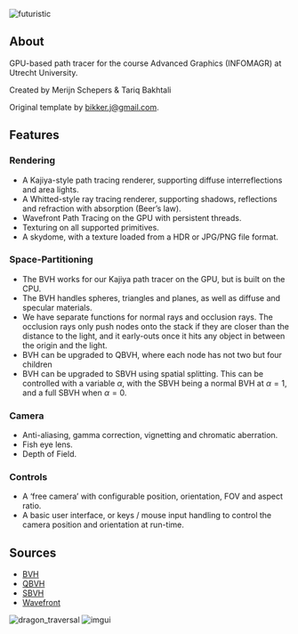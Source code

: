 ![futuristic](https://user-images.githubusercontent.com/22050862/227993934-1adf935c-0153-4995-8eac-296009f73cc1.png)

## About
GPU-based path tracer for the course Advanced Graphics (INFOMAGR) at Utrecht University. </br>

Created by Merijn Schepers & Tariq Bakhtali

Original template by bikker.j@gmail.com.

## Features
### Rendering
- A Kajiya-style path tracing renderer, supporting diffuse interreflections and area lights.
- A Whitted-style ray tracing renderer, supporting shadows, reflections and refraction with absorption (Beer’s law).
- Wavefront Path Tracing on the GPU with persistent threads.
- Texturing on all supported primitives.
- A skydome, with a texture loaded from a HDR or JPG/PNG file format.

### Space-Partitioning
- The BVH works for our Kajiya path tracer on the GPU, but is built on the CPU.
- The BVH handles spheres, triangles and planes, as well as diffuse and specular materials.
- We have separate functions for normal rays and occlusion rays. The occlusion rays only push nodes onto the stack if they are closer than the distance to the light, and it early-outs once it hits any object in between the origin and the light.
- BVH can be upgraded to QBVH, where each node has not two but four children
- BVH can be upgraded to SBVH using spatial splitting. This can be controlled with a variable $\alpha$, with the SBVH being a normal BVH at $\alpha = 1$, and a full SBVH when $\alpha = 0$.

### Camera
- Anti-aliasing, gamma correction, vignetting and chromatic aberration.
- Fish eye lens.
- Depth of Field.

### Controls
- A ‘free camera’ with configurable position, orientation, FOV and aspect ratio.
- A basic user interface, or keys / mouse input handling to control the camera position and orientation at run-time.

## Sources
- [BVH](https://jacco.ompf2.com/2022/04/13/how-to-build-a-bvh-part-1-basics/)
- [QBVH](https://github.com/jan-van-bergen/GPU-Raytracer/blob/master/Src/BVH/Converters/BVH4Converter.cpp)
- [SBVH](https://www.nvidia.com/docs/IO/77714/sbvh.pdf)
- [Wavefront](https://research.nvidia.com/publication/2013-07_megakernels-considered-harmful-wavefront-path-tracing-gpus)

![dragon_traversal](https://user-images.githubusercontent.com/22050862/227994352-ea4effa7-12ae-4f9d-8b01-d5ca54613be2.png)
![imgui](https://user-images.githubusercontent.com/22050862/227994372-d0818453-3078-46b4-8f57-4b7950821bd9.png)


